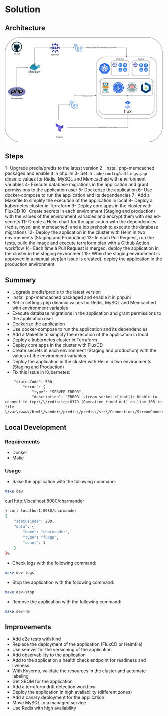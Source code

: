 # Solution

## Architecture

![Architecture Diagram](sre_task_diagram.png)

## Steps

1- Upgrade predis/predis to the latest version
2- Install php-memcached packaged and enable it in php.ini
3- Set in `code/config/settings.php` dinamic values for Redis, MySQL and Memcached with environment variables
4- Execute database migrations in the application and grant permissions to the application user
5- Dockerize the application
6- Use docker-compose to run the application and its dependencies
7- Add a Makefile to simplify the execution of the application in local
8- Deploy a kubernetes cluster in Terraform
9- Deploy core apps in the cluster with FluxCD
10- Create secrets in each environment (Staging and production) with the values of the environment variables and encrypt them with sealed-secrets
11- Create a Helm chart for the application with the dependencies (redis, mysql and memcached) and a job prehook to execute the database migrations
12- Deploy the application in the cluster with Helm in two environments (Staging and Production)
13- In each Pull Request, run the tests, build the image and execute terraform plan with a Github Action workflow
14- Each time a Pull Request is merged, deploy the application in the cluster in the staging environment
15- When the staging environment is approved in a manual step(an issue is created), deploy the application in the production environment

## Summary

- Upgrade predis/predis to the latest version
- Install php-memcached packaged and enable it in php.ini
- Set in settings.php dinamic values for Redis, MySQL and Memcached with environment variables
- Execute database migrations in the application and grant permissions to the application user
- Dockerize the application
- Use docker-compose to run the application and its dependencies
- Add a Makefile to simplify the execution of the application in local
- Deploy a kubernetes cluster in Terraform
- Deploy core apps in the cluster with FluxCD
- Create secrets in each environment (Staging and production) with the values of the environment variables
- Deploy the application in the cluster with Helm in two environments (Staging and Production)
- Fix this issue in Kubernetes:

```
    "statusCode": 500,
        "error": {
            "type": "SERVER_ERROR",
            "description": "ERROR: stream_socket_client(): Unable to connect to tcp:\/\/redis:tcp:6379 (Operation timed out) on line 108 in file \/var\/www\/html\/vendor\/predis\/predis\/src\/Connection\/StreamConnection.php."
```

## Local Development

### Requirements

- Docker
- Make

### Usage

- Raise the application with the following command:

```bash
make dev
```

curl http://localhost:8080/charmander

```bash
❯ curl localhost:8080/charmander                                                                                                                             ─╯
{
    "statusCode": 200,
    "data": {
        "name": "charmander",
        "type": "fuego",
        "count": 1
    }
}%
```

- Check logs with the following command:

```bash
make dev-logs
```

- Stop the application with the following command:

```bash
make dev-stop
```

- Remove the application with the following command:

```bash
make dev-rm
```

## Improvements

- Add e2e tests with kind
- Replace the deployment of the application (FluxCD or Helmfile)
- Use semver for the versioning of the application
- Add observability to the application
- Add to the application a health check endpoint for readiness and liveness
- With Kyverno, validate the resources in the cluster and automate labeling
- Get SBOM for the application
- Add a terraform drift detection workflow
- Deploy the application in high availability (different zones)
- Add a canary deployment for the application
- Move MySQL to a managed service
- Use Redis with high availability
